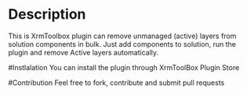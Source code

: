 # Description
This is XrmToolbox plugin can remove unmanaged (active) layers from solution components in bulk. Just add components to solution, run the plugin and remove Active layers automatically.

#Instlalation
You can install the plugin through XrmToolBox Plugin Store

#Contribution
Feel free to fork, contribute and submit pull requests
